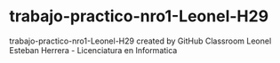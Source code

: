 # trabajo-practico-nro1-Leonel-H29
trabajo-practico-nro1-Leonel-H29 created by GitHub Classroom
Leonel Esteban Herrera - Licenciatura en Informatica
